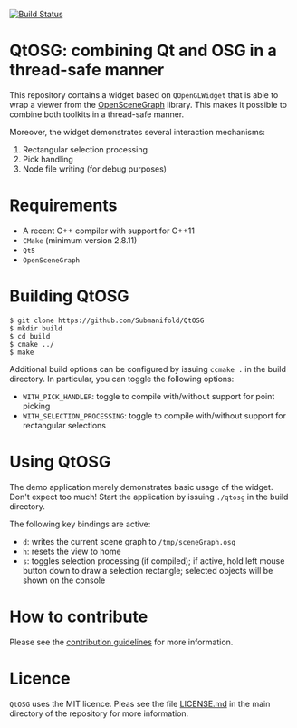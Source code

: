 [![Build Status](https://travis-ci.org/Submanifold/QtOSG.svg?branch=master)](https://travis-ci.org/Submanifold/QtOSG)

# QtOSG: combining Qt and OSG in a thread-safe manner

This repository contains a widget based on `QOpenGLWidget` that is able
to wrap a viewer from the [OpenSceneGraph](http://www.openscenegraph.org) library.
This makes it possible to combine both toolkits in a thread-safe manner.

Moreover, the widget demonstrates several interaction mechanisms:

1. Rectangular selection processing
2. Pick handling
3. Node file writing (for debug purposes)

# Requirements

* A recent C++ compiler with support for C++11
* `CMake` (minimum version 2.8.11)
* `Qt5`
* `OpenSceneGraph`

# Building QtOSG

    $ git clone https://github.com/Submanifold/QtOSG
    $ mkdir build
    $ cd build
    $ cmake ../
    $ make

Additional build options can be configured by issuing `ccmake .` in the
build directory. In particular, you can toggle the following options:

* `WITH_PICK_HANDLER`: toggle to compile with/without support for point
  picking
* `WITH_SELECTION_PROCESSING`: toggle to compile with/without support
  for rectangular selections

# Using QtOSG

The demo application merely demonstrates basic usage of the widget.
Don't expect too much! Start the application by issuing `./qtosg` in the
build directory.

The following key bindings are active:

* `d`: writes the current scene graph to `/tmp/sceneGraph.osg`
* `h`: resets the view to home 
* `s`: toggles selection processing (if compiled); if active, hold left
  mouse button down to draw a selection rectangle; selected objects will
  be shown on the console

# How to contribute

Please see the [contribution guidelines](CONTRIBUTING.md) for more
information.

# Licence

`QtOSG` uses the MIT licence. Pleas see the file
[LICENSE.md](LICENSE.md) in the main directory of the repository for
more information.
